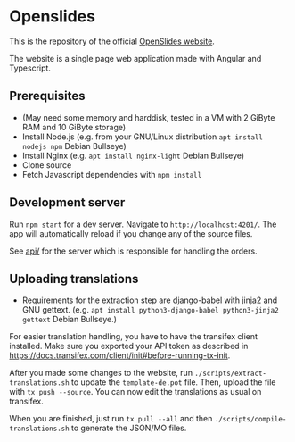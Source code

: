 # Openslides

This is the repository of the official [OpenSlides website](https://www.openslides.com/).

The website is a single page web application made with Angular and Typescript.

## Prerequisites

 * (May need some memory and harddisk, tested in a VM with 2 GiByte RAM and 10 GiByte storage)
 * Install Node.js (e.g. from your GNU/Linux distribution `apt install nodejs npm` Debian Bullseye)
 * Install Nginx (e.g. `apt install nginx-light` Debian Bullseye)
 * Clone source
 * Fetch Javascript dependencies with `npm install`


## Development server

Run `npm start` for a dev server. Navigate to `http://localhost:4201/`. The app will automatically reload if you change any of the source files.

See [api/](api/) for the server which is responsible for handling the orders.


## Uploading translations

 * Requirements for the extraction step are
   django-babel with jinja2 and GNU gettext.
   (e.g. `apt install python3-django-babel python3-jinja2 gettext`
   Debian Bullseye.)

For easier translation handling, you have to have the transifex client
installed. Make sure you exported your API token as described in https://docs.transifex.com/client/init#before-running-tx-init.

After you made some changes to the website, run `./scripts/extract-translations.sh` to update the `template-de.pot` file. Then, upload the file with `tx push --source`. You can now edit the translations as usual on transifex.

When you are finished, just run `tx pull --all` and then `./scripts/compile-translations.sh` to generate the JSON/MO files.
